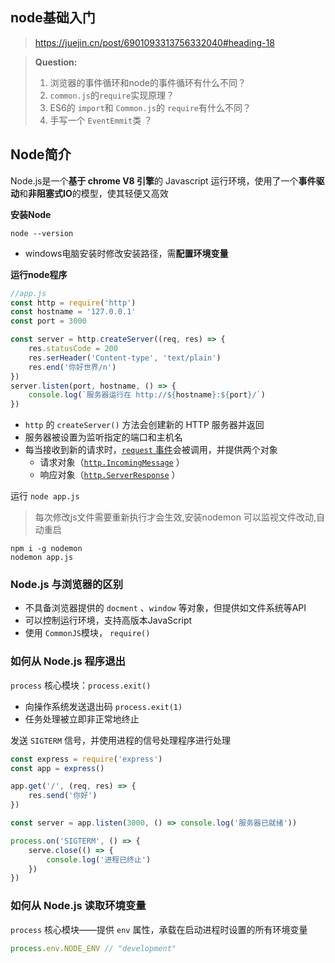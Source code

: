 ## node基础入门

> https://juejin.cn/post/6901093313756332040#heading-18

> **Question:**
>
> 1. 浏览器的事件循环和node的事件循环有什么不同？
> 2. `common.js`的`require`实现原理？
> 3. ES6的 `import`和 `Common.js`的 `require`有什么不同？
> 4. 手写一个 `EventEmmit`类 ？



## Node简介

Node.js是一个**基于 chrome V8 引擎**的 Javascript 运行环境，使用了一个**事件驱动**和**非阻塞式IO**的模型，使其轻便又高效



**安装Node**

```shell
node --version
```

- windows电脑安装时修改安装路径，需**配置环境变量**



**运行node程序**

```js
//app.js
const http = require('http')
const hostname = '127.0.0.1'
const port = 3000

const server = http.createServer((req, res) => {
    res.statusCode = 200
    res.serHeader('Content-type', 'text/plain')
    res.end('你好世界/n')
})
server.listen(port, hostname, () => {
    console.log(`服务器运行在 http://${hostname}:${port}/`)
})
```

- `http` 的 `createServer()` 方法会创建新的 HTTP 服务器并返回
- 服务器被设置为监听指定的端口和主机名
- 每当接收到新的请求时，[`request` 事件](http://nodejs.cn/api/http.html#http_event_request)会被调用，并提供两个对象
  - 请求对象（[`http.IncomingMessage`](http://nodejs.cn/api/http.html#http_class_http_incomingmessage) ）
  - 响应对象（[`http.ServerResponse`](http://nodejs.cn/api/http.html#http_class_http_serverresponse) ）

运行 `node app.js`

> 每次修改js文件需要重新执行才会生效,安装nodemon 可以监视文件改动,自动重启

```shell
npm i -g nodemon
nodemon app.js
```



### Node.js 与浏览器的区别

- 不具备浏览器提供的 `docment` 、`window` 等对象，但提供如文件系统等API
- 可以控制运行环境，支持高版本JavaScript
- 使用 `CommonJS`模块， `require()`



### 如何从 Node.js 程序退出

`process` 核心模块：`process.exit()`

- 向操作系统发送退出码 `process.exit(1)`
- 任务处理被立即非正常地终止

发送 `SIGTERM` 信号，并使用进程的信号处理程序进行处理

```js
const express = require('express')
const app = express()

app.get('/', (req, res) => {
    res.send('你好')
})

const server = app.listen(3000, () => console.log('服务器已就绪'))

process.on('SIGTERM', () => {
    serve.close(() => {
        console.log('进程已终止')
    })
})
```



### 如何从 Node.js 读取环境变量

`process` 核心模块——提供 `env` 属性，承载在启动进程时设置的所有环境变量

```js
process.env.NODE_ENV // "development"
```

